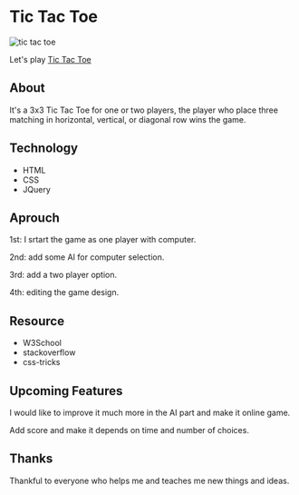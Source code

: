 # Tic Tac Toe

![](https://media.giphy.com/media/xTk9ZG1UH3tI5YKoXC/giphy.gif "tic tac toe")

Let's play [Tic Tac Toe](https://nadaabdulkarem.github.io/Project1-Tic-Tac-Toe/index.html)


## About
It's a 3x3 Tic Tac Toe for one or two players, the player who place three matching in horizontal, vertical, or diagonal row wins the game.

## Technology
* HTML
* CSS
* JQuery

## Aprouch
1st: I srtart the game as one player with computer.

2nd: add some AI for computer selection.

3rd: add a two player option.

4th: editing the game design.

## Resource
* W3School
* stackoverflow
* css-tricks

## Upcoming Features
I would like to improve it much more in the AI part and make it online game.

Add score and make it depends on time and number of choices. 

## Thanks
Thankful to everyone who helps me and teaches me new things and ideas.
